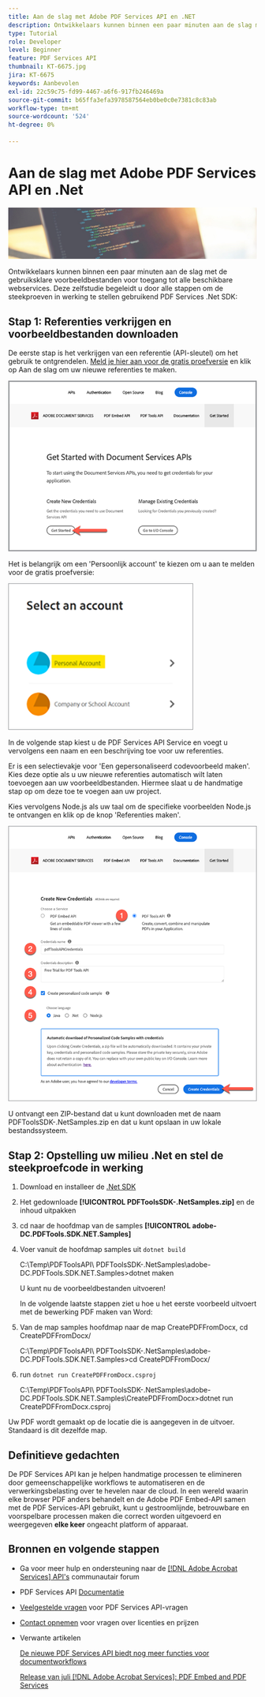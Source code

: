 ```yaml
---
title: Aan de slag met Adobe PDF Services API en .NET
description: Ontwikkelaars kunnen binnen een paar minuten aan de slag met de gebruiksklare voorbeeldbestanden voor toegang tot alle beschikbare webservices
type: Tutorial
role: Developer
level: Beginner
feature: PDF Services API
thumbnail: KT-6675.jpg
jira: KT-6675
keywords: Aanbevolen
exl-id: 22c59c75-fd99-4467-a6f6-917fb246469a
source-git-commit: b65ffa3efa3978587564eb0be0c0e7381c8c83ab
workflow-type: tm+mt
source-wordcount: '524'
ht-degree: 0%

---
```


# Aan de slag met Adobe PDF Services API en .Net

![PDF-hoofdafbeelding maken](assets/GettingStartedJava_hero.jpg)

Ontwikkelaars kunnen binnen een paar minuten aan de slag met de gebruiksklare voorbeeldbestanden voor toegang tot alle beschikbare webservices. Deze zelfstudie begeleidt u door alle stappen om de steekproeven in werking te stellen gebruikend PDF Services .Net SDK:

## Stap 1: Referenties verkrijgen en voorbeeldbestanden downloaden

De eerste stap is het verkrijgen van een referentie (API-sleutel) om het gebruik te ontgrendelen. [Meld je hier aan voor de gratis proefversie](https://www.adobe.io/apis/documentcloud/dcsdk/gettingstarted.html) en klik op Aan de slag om uw nieuwe referenties te maken.

![Stap 1](assets/GettingStartedJava_step1.png)

Het is belangrijk om een &#39;Persoonlijk account&#39; te kiezen om u aan te melden voor de gratis proefversie:

![Persoonlijk](assets/GettingStartedJava_personal.png)

In de volgende stap kiest u de PDF Services API Service en voegt u vervolgens een naam en een beschrijving toe voor uw referenties.

Er is een selectievakje voor &#39;Een gepersonaliseerd codevoorbeeld maken&#39;. Kies deze optie als u uw nieuwe referenties automatisch wilt laten toevoegen aan uw voorbeeldbestanden. Hiermee slaat u de handmatige stap op om deze toe te voegen aan uw project.

Kies vervolgens Node.js als uw taal om de specifieke voorbeelden Node.js te ontvangen en klik op de knop &#39;Referenties maken&#39;.

![Referenties](assets/GettingStartedJava_credentials.png)

U ontvangt een ZIP-bestand dat u kunt downloaden met de naam PDFToolsSDK-.NetSamples.zip en dat u kunt opslaan in uw lokale bestandssysteem.

## Stap 2: Opstelling uw milieu .Net en stel de steekproefcode in werking

1. Download en installeer de [.Net SDK](https://dotnet.microsoft.com/learn/dotnet/hello-world-tutorial/install)
1. Het gedownloade **[!UICONTROL PDFToolsSDK-.NetSamples.zip]** en de inhoud uitpakken
1. cd naar de hoofdmap van de samples **[!UICONTROL adobe-DC.PDFTools.SDK.NET.Samples]**
1. Voer vanuit de hoofdmap samples uit `dotnet build`

   C:\Temp\PDFToolsAPI\ PDFToolsSDK-.NetSamples\adobe-DC.PDFTools.SDK.NET.Samples>dotnet maken

   U kunt nu de voorbeeldbestanden uitvoeren!

   In de volgende laatste stappen ziet u hoe u het eerste voorbeeld uitvoert met de bewerking PDF maken van Word:

1. Van de map samples hoofdmap naar de map CreatePDFFromDocx, cd CreatePDFFromDocx/

   C:\Temp\PDFToolsAPI\ PDFToolsSDK-.NetSamples\adobe-DC.PDFTools.SDK.NET.Samples>cd CreatePDFFromDocx/

1. run `dotnet run CreatePDFFromDocx.csproj`

   C:\Temp\PDFToolsAPI\ PDFToolsSDK-.NetSamples\adobe-DC.PDFTools.SDK.NET.Samples\CreatePDFFromDocx>dotnet run CreatePDFFromDocx.csproj

Uw PDF wordt gemaakt op de locatie die is aangegeven in de uitvoer. Standaard is dit dezelfde map.

## Definitieve gedachten

De PDF Services API kan je helpen handmatige processen te elimineren door gemeenschappelijke workflows te automatiseren en de verwerkingsbelasting over te hevelen naar de cloud. In een wereld waarin elke browser PDF anders behandelt en de Adobe PDF Embed-API samen met de PDF Services-API gebruikt, kunt u gestroomlijnde, betrouwbare en voorspelbare processen maken die correct worden uitgevoerd en weergegeven **elke keer** ongeacht platform of apparaat.

## Bronnen en volgende stappen

* Ga voor meer hulp en ondersteuning naar de [[!DNL Adobe Acrobat Services] API&#39;s](https://community.adobe.com/t5/document-cloud-sdk/bd-p/Document-Cloud-SDK?page=1&amp;sort=latest_replies&amp;filter=all) communautair forum

* PDF Services API [Documentatie](https://www.adobe.com/go/pdftoolsapi_doc)

* [Veelgestelde vragen](https://community.adobe.com/t5/document-cloud-sdk/faq-for-document-services-pdf-tools-api/m-p/10726197) voor PDF Services API-vragen

* [Contact opnemen](https://www.adobe.com/go/pdftoolsapi_requestform) voor vragen over licenties en prijzen

* Verwante artikelen

  [De nieuwe PDF Services API biedt nog meer functies voor documentworkflows](https://community.adobe.com/t5/document-services-apis/new-pdf-tools-api-brings-more-capabilities-for-document-services/m-p/11294170)

  [Release van juli [!DNL Adobe Acrobat Services]: PDF Embed and PDF Services](https://medium.com/adobetech/july-release-of-adobe-document-services-pdf-embed-and-pdf-tools-17211bf7776d)
